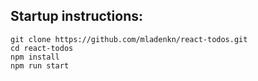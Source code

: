 ## Startup instructions:
`git clone https://github.com/mladenkn/react-todos.git`<br>
`cd react-todos`<br>
`npm install`<br>
`npm run start`<br>
